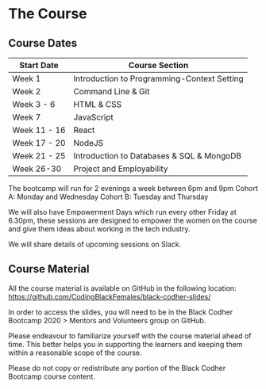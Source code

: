 # The Course

## Course Dates

| Start Date | Course Section | 
|-------|-------------------|
| Week 1 | Introduction to Programming-Context Setting | 
| Week 2| Command Line & Git|
| Week 3 - 6 | HTML & CSS|
| Week 7 | JavaScript|
| Week 11 - 16  | React|
| Week 17 - 20 | NodeJS|
| Week 21 - 25 | Introduction to Databases & SQL & MongoDB|
| Week 26-30 | Project and Employability|

The bootcamp will run for 2 evenings a week between 6pm and 9pm
Cohort A: Monday and Wednesday
Cohort B: Tuesday and Thursday

We will also have Empowerment Days which run every other Friday at 6.30pm, these sessions are designed to empower the women on the course and give them ideas about working in the tech industry.

We will share details of upcoming sessions on Slack.

## Course Material

All the course material is available on GitHub in the following location: https://github.com/CodingBlackFemales/black-codher-slides/

In order to access the slides, you will need to be in the Black Codher Bootcamp 2020 > Mentors and Volunteers group on GitHub.

Please endeavour to familiarize yourself with the course material ahead of time. This better helps you in supporting the learners and keeping them within a reasonable scope of the course.

Please do not copy or redistribute any portion of the Black Codher Bootcamp course content.
